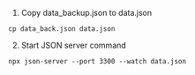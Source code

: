 1. Copy data_backup.json to data.json
```
cp data_back.json data.json
```

2. Start JSON server command
```
npx json-server --port 3300 --watch data.json
```